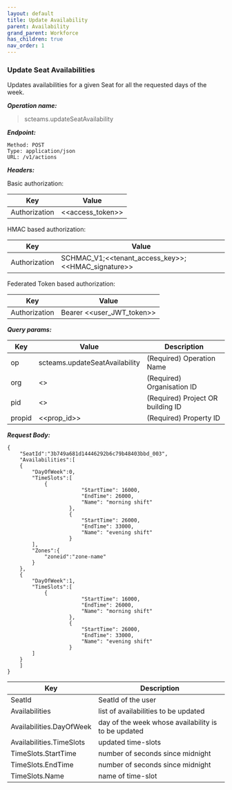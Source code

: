 ```yaml
---
layout: default
title: Update Availability
parent: Availability
grand_parent: Workforce
has_children: true
nav_order: 1
---
```


### Update Seat Availabilities

Updates availabilities for a given Seat for all the requested days of the week.

***Operation name:***

> scteams.updateSeatAvailability

***Endpoint:***

```
Method: POST
Type: application/json
URL: /v1/actions
```

***Headers:***

Basic authorization:

|Key|Value|
|---|---|
|Authorization|<<access_token>>|


HMAC based authorization:

|Key|Value|
|---|---|
|Authorization|SCHMAC_V1;<<tenant_access_key>>;<<HMAC_signature>>|

Federated Token based authorization:

|Key|Value|
|---|---|
|Authorization|Bearer <<user_JWT_token>>|

***Query params:***

| Key | Value | Description |
| --- | ------|-------------|
| op | scteams.updateSeatAvailability | (Required) Operation Name |
| org | <<org>> | (Required) Organisation ID |
| pid | <<pid>> | (Required) Project OR building ID |
| propid | <<prop_id>> | (Required) Property ID |

***Request Body:***

```
{
    "SeatId":"3b749a681d14446292b6c79b48403bbd_003",
    "Availabilities":[
    {
        "DayOfWeek":0,
        "TimeSlots":[
            {
                        "StartTime": 16000,
                        "EndTime": 26000,
                        "Name": "morning shift"
                    },
                    {
                        "StartTime": 26000,
                        "EndTime": 33000,
                        "Name": "evening shift"
                    }
        ],
        "Zones":{
            "zoneid":"zone-name"
        }
    },
    {
        "DayOfWeek":1,
        "TimeSlots":[
            {
                        "StartTime": 16000,
                        "EndTime": 26000,
                        "Name": "morning shift"
                    },
                    {
                        "StartTime": 26000,
                        "EndTime": 33000,
                        "Name": "evening shift"
                    }
        ]
    }
    ]
}
```

| Key | Description |
| --- |-----|
|SeatId|SeatId of the user|
|Availabilities|list of availabilities to be updated|
|Availabilities.DayOfWeek|day of the week whose availability is to be updated|
|Availabilities.TimeSlots|updated time-slots|
|TimeSlots.StartTime|number of seconds since midnight|
|TimeSlots.EndTime|number of seconds since midnight|
|TimeSlots.Name|name of time-slot|